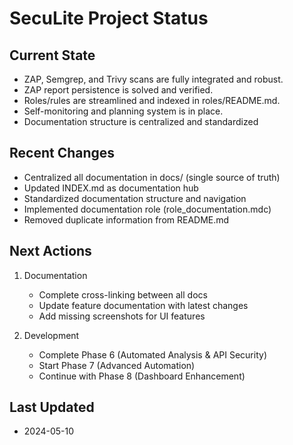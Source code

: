 # SecuLite Project Status

## Current State
- ZAP, Semgrep, and Trivy scans are fully integrated and robust.
- ZAP report persistence is solved and verified.
- Roles/rules are streamlined and indexed in roles/README.md.
- Self-monitoring and planning system is in place.
- Documentation structure is centralized and standardized

## Recent Changes
- Centralized all documentation in docs/ (single source of truth)
- Updated INDEX.md as documentation hub
- Standardized documentation structure and navigation
- Implemented documentation role (role_documentation.mdc)
- Removed duplicate information from README.md

## Next Actions
1. Documentation
   - Complete cross-linking between all docs
   - Update feature documentation with latest changes
   - Add missing screenshots for UI features

2. Development
   - Complete Phase 6 (Automated Analysis & API Security)
   - Start Phase 7 (Advanced Automation)
   - Continue with Phase 8 (Dashboard Enhancement)

## Last Updated
- 2024-05-10 